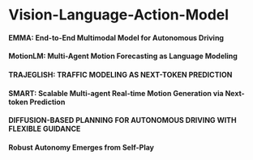 # Vision-Language-Action-Model

#### EMMA: End-to-End Multimodal Model for Autonomous Driving
#### MotionLM: Multi-Agent Motion Forecasting as Language Modeling
#### TRAJEGLISH: TRAFFIC MODELING AS NEXT-TOKEN PREDICTION
#### SMART: Scalable Multi-agent Real-time Motion Generation via Next-token Prediction
#### DIFFUSION-BASED PLANNING FOR AUTONOMOUS DRIVING WITH FLEXIBLE GUIDANCE
#### Robust Autonomy Emerges from Self-Play
